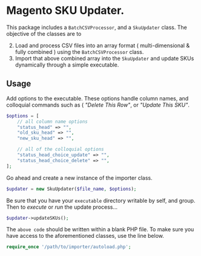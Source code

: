 # Magento SKU Updater.

This package includes a `BatchCSVProcessor`, and a `SkuUpdater` class.  The objective of the classes are to

 2. Load and process CSV files into an array format ( multi-dimensional & fully combined ) using the `BatchCSVProcessor` class.
 3. Import that above combined array into the `SkuUpdater` and update SKUs dynamically through a simple executable.

## Usage

Add options to the executable.  These options handle column names, and colloquial commands such as ( _"Delete This Row"_, or _"Update This SKU"_.
```php
$options = [
	// all column name options
	"status_head" => "",
	"old_sku_head" => "",
	"new_sku_head" => "",

	// all of the colloquial options
	"status_head_choice_update" => "",
	"status_head_choice_delete" => "",
];
```

Go ahead and create a new instance of the importer class.
```php
$updater = new SkuUpdater($file_name, $options);
```

Be sure that you have your `executable` directory writable by self, and group.  Then to _execute_ or _run_ the update process...

```php
$updater->updateSKUs();
```

The `above code` should be written within a blank PHP file.  To make sure you have access to the aforementioned classes, use the line below.
```php
require_once '/path/to/importer/autoload.php';
```